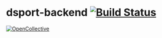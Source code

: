 # dsport-backend [![Build Status](https://travis-ci.com/Sebastian-Quast/dsport-backend.svg?token=X5QWk4ZzgEYzAkSezv7s&branch=master)](https://travis-ci.com/Sebastian-Quast/dsport-backend)
[![OpenCollective](https://travis-ci.com/Sebastian-Quast/dsport-backend.svg?token=X5QWk4ZzgEYzAkSezv7s&branch=master)](#Tests)
